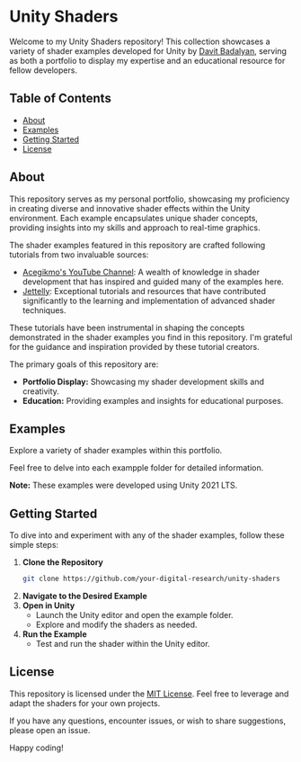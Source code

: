 # Unity Shaders

Welcome to my Unity Shaders repository! This collection showcases a variety of shader examples developed for Unity by [Davit Badalyan](https://github.com/davit-badalyan), serving as both a portfolio to display my expertise and an educational resource for fellow developers.

## Table of Contents

- [About](#about)
- [Examples](#examples)
- [Getting Started](#getting-started)
- [License](#license)

## <a name="about"></a> About

This repository serves as my personal portfolio, showcasing my proficiency in creating diverse and innovative shader effects within the Unity environment. Each example encapsulates unique shader concepts, providing insights into my skills and approach to real-time graphics.

The shader examples featured in this repository are crafted following tutorials from two invaluable sources:
- [Acegikmo's YouTube Channel](https://www.youtube.com/@Acegikmo/videos): A wealth of knowledge in shader development that has inspired and guided many of the examples here.
- [Jettelly](https://www.jettelly.com/): Exceptional tutorials and resources that have contributed significantly to the learning and implementation of advanced shader techniques.

These tutorials have been instrumental in shaping the concepts demonstrated in the shader examples you find in this repository. I'm grateful for the guidance and inspiration provided by these tutorial creators.

The primary goals of this repository are:
- **Portfolio Display:** Showcasing my shader development skills and creativity.
- **Education:** Providing examples and insights for educational purposes.

## <a name="examples"></a> Examples

Explore a variety of shader examples within this portfolio.

Feel free to delve into each exampple folder for detailed information.

**Note:** These examples were developed using Unity 2021 LTS.

## <a name="getting-started"></a> Getting Started

To dive into and experiment with any of the shader examples, follow these simple steps:

1. **Clone the Repository**
   ```bash
   git clone https://github.com/your-digital-research/unity-shaders
2. **Navigate to the Desired Example**
3. **Open in Unity**
   - Launch the Unity editor and open the example folder.
   - Explore and modify the shaders as needed.
4. **Run the Example**
   - Test and run the shader within the Unity editor.

## <a name="license"></a> License

This repository is licensed under the [MIT License](https://opensource.org/license/mit/). Feel free to leverage and adapt the shaders for your own projects.

If you have any questions, encounter issues, or wish to share suggestions, please open an issue.

Happy coding!
